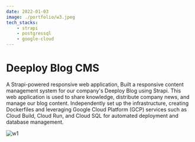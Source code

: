 ```yaml
---
date: 2022-01-03
image: ./portfolio/w3.jpeg
tech_stacks:
    - strapi
    - postgressql
    - google-cloud
---
```


# Deeploy Blog CMS

A Strapi-powered responsive web application, Built a responsive content management system for our company's Deeploy Blog using Strapi. This web application is used to share knowledge, distribute company news, and manage our blog content. Independently set up the infrastructure, creating Dockerfiles and leveraging Google Cloud Platform (GCP) services such as Cloud Build, Cloud Run, and Cloud SQL for automated deployment and database management.

<!-- more -->

![w1](/portfolio/w3.jpeg)